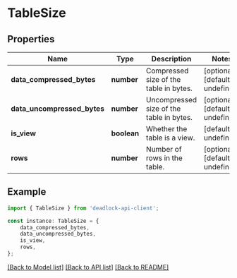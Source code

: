 # TableSize


## Properties

Name | Type | Description | Notes
------------ | ------------- | ------------- | -------------
**data_compressed_bytes** | **number** | Compressed size of the table in bytes. | [optional] [default to undefined]
**data_uncompressed_bytes** | **number** | Uncompressed size of the table in bytes. | [optional] [default to undefined]
**is_view** | **boolean** | Whether the table is a view. | [default to undefined]
**rows** | **number** | Number of rows in the table. | [optional] [default to undefined]

## Example

```typescript
import { TableSize } from 'deadlock-api-client';

const instance: TableSize = {
    data_compressed_bytes,
    data_uncompressed_bytes,
    is_view,
    rows,
};
```

[[Back to Model list]](../README.md#documentation-for-models) [[Back to API list]](../README.md#documentation-for-api-endpoints) [[Back to README]](../README.md)
